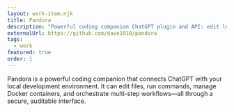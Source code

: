 ```yaml
---
layout: work-item.njk
title: Pandora
description: "Powerful coding companion ChatGPT plugin and API: edit local files, run commands, manage Docker."
externalUrl: https://github.com/dave1010/pandora
tags:
  - work
featured: true
order: 1
---
```

Pandora is a powerful coding companion that connects ChatGPT with your local development environment. It can edit files,
run commands, manage Docker containers, and orchestrate multi-step workflows—all through a secure, auditable interface.
